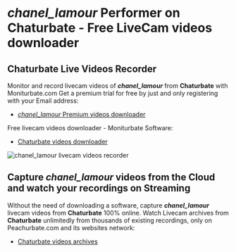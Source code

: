 # _chanel_lamour_ Performer on Chaturbate - Free LiveCam videos downloader

## Chaturbate Live Videos Recorder

Monitor and record livecam videos of **_chanel_lamour_** from **Chaturbate** with Moniturbate.com
Get a premium trial for free by just and only registering with your Email address:
* [_chanel_lamour_ Premium videos downloader](https://moniturbate.com/request-demo-licence-key.html)

Free livecam videos downloader - Moniturbate Software:
* [Chaturbate videos downloader](https://moniturbate.com/moniturbate-download-software.html)

![_chanel_lamour_ livecam videos recorder](https://peachurnet.com/templates/moniturbate-software.png)


## Capture _chanel_lamour_ videos from the Cloud and watch your recordings on Streaming

Without the need of downloading a software, capture **_chanel_lamour_** livecam videos from **Chaturbate** 100% online.
Watch Livecam archives from **Chaturbate** unlimitedly from thousands of existing recordings, only on Peachurbate.com and its websites network:
* [Chaturbate videos archives](https://peachurnet.com/)